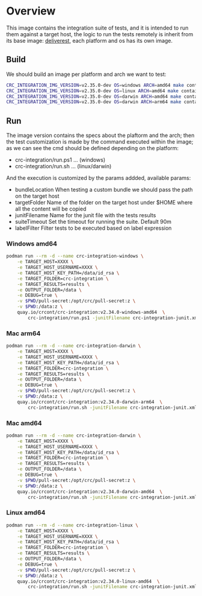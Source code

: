 # Overview

This image contains the integration suite of tests, and it is intended to run them against a target host, the logic to run the tests remotely is inherit from its base image: [deliverest](https://github.com/adrianriobo/deliverest), each platform and os has its own image.

## Build

We should build an image per platform and arch we want to test:

```bash
CRC_INTEGRATION_IMG_VERSION=v2.35.0-dev OS=windows ARCH=amd64 make containerized_integration
CRC_INTEGRATION_IMG_VERSION=v2.35.0-dev OS=linux ARCH=amd64 make containerized_integration
CRC_INTEGRATION_IMG_VERSION=v2.35.0-dev OS=darwin ARCH=amd64 make containerized_integration
CRC_INTEGRATION_IMG_VERSION=v2.35.0-dev OS=darwin ARCH=arm64 make containerized_integration
```

## Run

The image version contains the specs about the plaftorm and the arch; then the test customization is made by the command executed within the image; as we can see the cmd should be defined depending on the platform:

* crc-integration/run.ps1 ... (windows)
* crc-integration/run.sh ... (linux/darwin)

And the execution is customized by the params addded, available params:

* bundleLocation When testing a custom bundle we should pass the path on the target host
* targetFolder Name of the folder on the target host under $HOME where all the content will be copied
* junitFilename Name for the junit file with the tests results
* suiteTimeout Set the timeout for running the suite. Default 90m
* labelFilter Filter tests to be executed based on label expression

### Windows amd64

```bash
podman run --rm -d --name crc-integration-windows \
    -e TARGET_HOST=XXXX \
    -e TARGET_HOST_USERNAME=XXXX \
    -e TARGET_HOST_KEY_PATH=/data/id_rsa \
    -e TARGET_FOLDER=crc-integration \
    -e TARGET_RESULTS=results \
    -e OUTPUT_FOLDER=/data \
    -e DEBUG=true \
    -v $PWD/pull-secret:/opt/crc/pull-secret:z \
    -v $PWD:/data:z \
    quay.io/crcont/crc-integration:v2.34.0-windows-amd64  \
        crc-integration/run.ps1 -junitFilename crc-integration-junit.xml
```

### Mac arm64

```bash
podman run --rm -d --name crc-integration-darwin \
    -e TARGET_HOST=XXXX \
    -e TARGET_HOST_USERNAME=XXXX \
    -e TARGET_HOST_KEY_PATH=/data/id_rsa \
    -e TARGET_FOLDER=crc-integration \
    -e TARGET_RESULTS=results \
    -e OUTPUT_FOLDER=/data \
    -e DEBUG=true \
    -v $PWD/pull-secret:/opt/crc/pull-secret:z \
    -v $PWD:/data:z \
    quay.io/crcont/crc-integration:v2.34.0-darwin-arm64  \
        crc-integration/run.sh -junitFilename crc-integration-junit.xml 
```

### Mac amd64

```bash
podman run --rm -d --name crc-integration-darwin \
    -e TARGET_HOST=XXXX \
    -e TARGET_HOST_USERNAME=XXXX \
    -e TARGET_HOST_KEY_PATH=/data/id_rsa \
    -e TARGET_FOLDER=crc-integration \
    -e TARGET_RESULTS=results \
    -e OUTPUT_FOLDER=/data \
    -e DEBUG=true \
    -v $PWD/pull-secret:/opt/crc/pull-secret:z \
    -v $PWD:/data:z \
    quay.io/crcont/crc-integration:v2.34.0-darwin-amd64  \
        crc-integration/run.sh -junitFilename crc-integration-junit.xml 
```


### Linux amd64

```bash
podman run --rm -d --name crc-integration-linux \
    -e TARGET_HOST=XXXX \
    -e TARGET_HOST_USERNAME=XXXX \
    -e TARGET_HOST_KEY_PATH=/data/id_rsa \
    -e TARGET_FOLDER=crc-integration \
    -e TARGET_RESULTS=results \
    -e OUTPUT_FOLDER=/data \
    -e DEBUG=true \
    -v $PWD/pull-secret:/opt/crc/pull-secret:z \
    -v $PWD:/data:z \
    quay.io/crcont/crc-integration:v2.34.0-linux-amd64  \
        crc-integration/run.sh -junitFilename crc-integration-junit.xml 
```